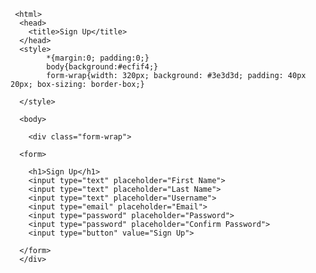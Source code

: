 <!DOCTYPE html>
     <html> 
      <head>
        <title>Sign Up</title>
      </head>
      <style>
            *{margin:0; padding:0;}   
            body{background:#ecfif4;}
            form-wrap{width: 320px; background: #3e3d3d; padding: 40px 20px; box-sizing: border-box;}
      
      </style>
      
      <body>
      
        <div class="form-wrap">
      
      <form>
      
        <h1>Sign Up</h1>
        <input type="text" placeholder="First Name">
        <input type="text" placeholder="Last Name">
        <input type="text" placeholder="Username">
        <input type="email" placeholder="Email">
        <input type="password" placeholder="Password">
        <input type="password" placeholder="Confirm Password">
        <input type="button" value="Sign Up">
   
      </form>
      </div>
 </body>
 </html>
